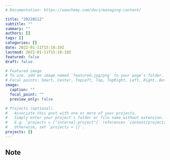 ```yaml
---
# Documentation: https://wowchemy.com/docs/managing-content/

title: "20220112"
subtitle: ""
summary: ""
authors: []
tags: []
categories: []
date: 2022-01-11T15:18:19Z
lastmod: 2022-01-11T15:18:19Z
featured: false
draft: false

# Featured image
# To use, add an image named `featured.jpg/png` to your page's folder.
# Focal points: Smart, Center, TopLeft, Top, TopRight, Left, Right, BottomLeft, Bottom, BottomRight.
image:
  caption: ""
  focal_point: ""
  preview_only: false

# Projects (optional).
#   Associate this post with one or more of your projects.
#   Simply enter your project's folder or file name without extension.
#   E.g. `projects = ["internal-project"]` references `content/project/deep-learning/index.md`.
#   Otherwise, set `projects = []`.
projects: []
---
```


## Note

